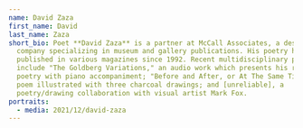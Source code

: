 ```yaml
---
name: David Zaza
first_name: David
last_name: Zaza
short_bio: Poet **David Zaza** is a partner at McCall Associates, a design
  company specializing in museum and gallery publications. His poetry has been
  published in various magazines since 1992. Recent multidisciplinary projects
  include "The Goldberg Variations," an audio work which presents his recited
  poetry with piano accompaniment; "Before and After, or At The Same Time," a
  poem illustrated with three charcoal drawings; and [unreliable], a
  poetry/drawing collaboration with visual artist Mark Fox.
portraits:
  - media: 2021/12/david-zaza
---
```

